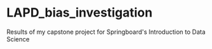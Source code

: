 # LAPD_bias_investigation
Results of my capstone project for Springboard's Introduction to Data Science

